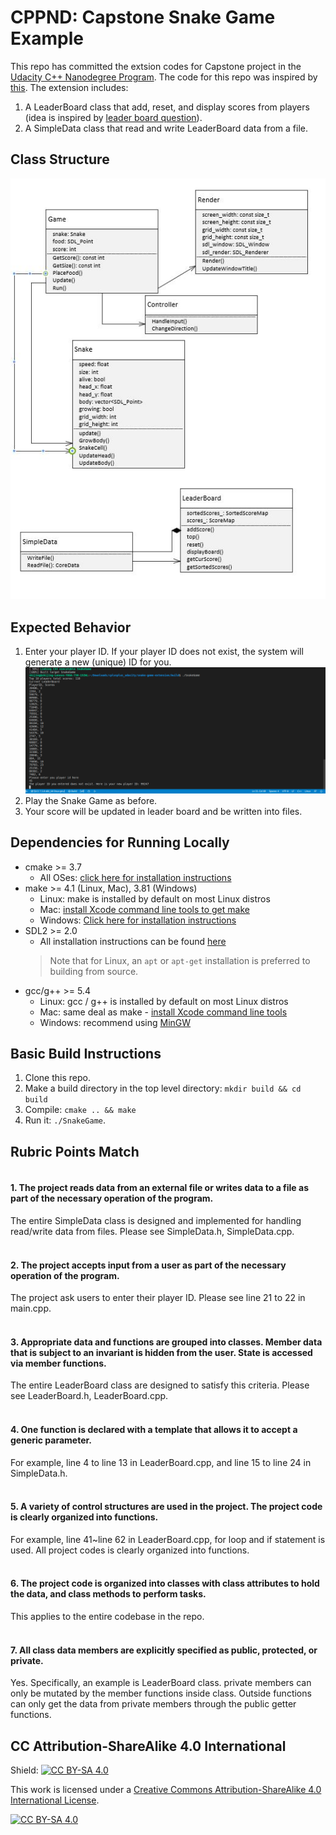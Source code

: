 # CPPND: Capstone Snake Game Example
This repo has committed the extsion codes for Capstone project in the  [Udacity C++ Nanodegree Program](https://www.udacity.com/course/c-plus-plus-nanodegree--nd213). The code for this repo was inspired by [this](https://codereview.stackexchange.com/questions/212296/snake-game-in-c-with-sdl). The extension includes:
1. A LeaderBoard class that add, reset, and display scores from players (idea is inspired by [leader board question](https://leetcode.com/problems/design-a-leaderboard/)). 
2. A SimpleData class that read and write LeaderBoard data from a file. 

## Class Structure
<img src="https://github.com/shijingl/CppND-Capstone-Snake-Game/blob/master/class-structure.JPG"/>

## Expected Behavior
1. Enter your player ID. If your player ID does not exist, the system will generate a new (unique) ID for you. <img src="https://github.com/shijingl/CppND-Capstone-Snake-Game/blob/master/Step-1.png"/>
2. Play the Snake Game as before.
3. Your score will be updated in leader board and be written into files. 

## Dependencies for Running Locally
* cmake >= 3.7
  * All OSes: [click here for installation instructions](https://cmake.org/install/)
* make >= 4.1 (Linux, Mac), 3.81 (Windows)
  * Linux: make is installed by default on most Linux distros
  * Mac: [install Xcode command line tools to get make](https://developer.apple.com/xcode/features/)
  * Windows: [Click here for installation instructions](http://gnuwin32.sourceforge.net/packages/make.htm)
* SDL2 >= 2.0
  * All installation instructions can be found [here](https://wiki.libsdl.org/Installation)
  >Note that for Linux, an `apt` or `apt-get` installation is preferred to building from source. 
* gcc/g++ >= 5.4
  * Linux: gcc / g++ is installed by default on most Linux distros
  * Mac: same deal as make - [install Xcode command line tools](https://developer.apple.com/xcode/features/)
  * Windows: recommend using [MinGW](http://www.mingw.org/)

## Basic Build Instructions

1. Clone this repo.
2. Make a build directory in the top level directory: `mkdir build && cd build`
3. Compile: `cmake .. && make`
4. Run it: `./SnakeGame`.

## Rubric Points Match
#### <br>1. The project reads data from an external file or writes data to a file as part of the necessary operation of the program. </br>
The entire SimpleData class is designed and implemented for handling read/write data from files. Please see SimpleData.h, SimpleData.cpp.
#### <br>2. The project accepts input from a user as part of the necessary operation of the program.</br>
The project ask users to enter their player ID. Please see line 21 to 22 in main.cpp.
#### <br>3. Appropriate data and functions are grouped into classes. Member data that is subject to an invariant is hidden from the user. State is accessed via member functions.</br>
The entire LeaderBoard class are designed to satisfy this criteria. Please see LeaderBoard.h, LeaderBoard.cpp.
#### <br>4. One function is declared with a template that allows it to accept a generic parameter.</br>
For example, line 4 to line 13 in LeaderBoard.cpp, and line 15 to line 24 in SimpleData.h.
#### <br>5. A variety of control structures are used in the project. The project code is clearly organized into functions.</br>
For example, line 41~line 62 in LeaderBoard.cpp, for loop and if statement is used. All project codes is clearly organized into functions.
#### <br>6. The project code is organized into classes with class attributes to hold the data, and class methods to perform tasks.</br>
This applies to the entire codebase in the repo.
#### <br>7. All class data members are explicitly specified as public, protected, or private.</br>
Yes. Specifically, an example is LeaderBoard class. private members can only be mutated by the member functions inside class. Outside functions can only get the data from private members through the public getter functions. 

## CC Attribution-ShareAlike 4.0 International


Shield: [![CC BY-SA 4.0][cc-by-sa-shield]][cc-by-sa]

This work is licensed under a
[Creative Commons Attribution-ShareAlike 4.0 International License][cc-by-sa].

[![CC BY-SA 4.0][cc-by-sa-image]][cc-by-sa]

[cc-by-sa]: http://creativecommons.org/licenses/by-sa/4.0/
[cc-by-sa-image]: https://licensebuttons.net/l/by-sa/4.0/88x31.png
[cc-by-sa-shield]: https://img.shields.io/badge/License-CC%20BY--SA%204.0-lightgrey.svg
